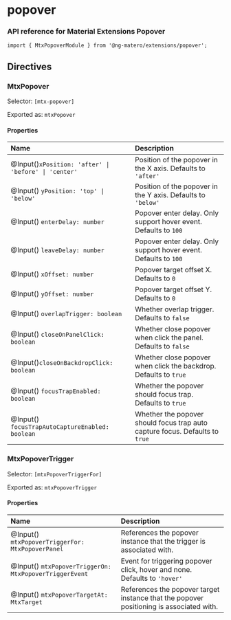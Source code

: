 # popover

### API reference for Material Extensions Popover

`import { MtxPopoverModule } from '@ng-matero/extensions/popover';`

## Directives

### MtxPopover

Selector: `[mtx-popover]`

Exported as: `mtxPopover`

#### **Properties**

| Name | Description |
| :--- | :--- |
| @Input\(\)`xPosition: 'after' \| 'before' \| 'center'` | Position of the popover in the X axis. Defaults to `'after'` |
| @Input\(\) `yPosition: 'top' \| 'below'` | Position of the popover in the Y axis. Defaults to `'below'` |
| @Input\(\) `enterDelay: number` | Popover enter delay. Only support hover event. Defaults to `100` |
| @Input\(\) `leaveDelay: number` | Popover enter delay. Only support hover event. Defaults to `100` |
| @Input\(\) `xOffset: number` | Popover target offset X. Defaults to `0` |
| @Input\(\) `yOffset: number` | Popover target offset Y. Defaults to `0` |
| @Input\(\) `overlapTrigger: boolean` | Whether overlap trigger. Defaults to `false` |
| @Input\(\) `closeOnPanelClick: boolean` | Whether close popover when click the panel. Defaults to `false` |
| @Input\(\)`closeOnBackdropClick: boolean` | Whether close popover when click the backdrop. Defaults to `true` |
| @Input\(\) `focusTrapEnabled: boolean` | Whether the popover should focus trap. Defaults to `true` |
| @Input\(\) `focusTrapAutoCaptureEnabled: boolean` | Whether the popover should focus trap auto capture focus. Defaults to `true` |

### MtxPopoverTrigger

Selector: `[mtxPopoverTriggerFor]`

Exported as: `mtxPopoverTrigger`

#### **Properties**

| Name | Description |
| :--- | :--- |
| @Input\(\) `mtxPopoverTriggerFor: MtxPopoverPanel` | References the popover instance that the trigger is associated with. |
| @Input\(\) `mtxPopoverTriggerOn: MtxPopoverTriggerEvent` | Event for triggering popover click, hover and none. Defaults to `'hover'` |
| @Input\(\) `mtxPopoverTargetAt: MtxTarget` | References the popover target instance that the popover positioning is associated with. |

